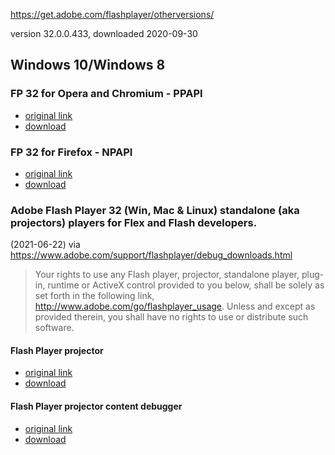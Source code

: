 https://get.adobe.com/flashplayer/otherversions/

version 32.0.0.433, downloaded 2020-09-30

## Windows 10/Windows 8

### FP 32 for Opera and Chromium - PPAPI

 - [original link](https://get.adobe.com/flashplayer/download/?installer=FP_32_for_Opera_and_Chromium_-_PPAPI&os=Windows%2010&browser_type=KHTML&browser_dist=Chrome&dualoffer=false&mdualoffer=true&stype=7706&d=McAfee_Security_Scan_Plus&d=McAfee_Safe_Connect)
 - [download](https://github.com/7468696e6b/adobeflash-archive/blob/master/windows10_windows8/flashplayer32pp_xa_install.exe?raw=true)
 
### FP 32 for Firefox - NPAPI

- [original link](https://get.adobe.com/flashplayer/download/?installer=FP_32_for_Firefox_-_NPAPI&os=Windows%2010&browser_type=Gecko&browser_dist=Firefox&dualoffer=false&mdualoffer=true&stype=7706&d=McAfee_Security_Scan_Plus&d=McAfee_Safe_Connect)
- [download](https://github.com/7468696e6b/adobeflash-archive/blob/master/windows10_windows8/flashplayer32_xa_install.exe?raw=true)

### Adobe Flash Player 32 (Win, Mac & Linux) standalone (aka projectors) players for Flex and Flash developers.
(2021-06-22) via https://www.adobe.com/support/flashplayer/debug_downloads.html
>  Your rights to use any Flash player, projector, standalone player, plug-in, runtime or ActiveX control provided to you below, shall be solely as set forth in the following link, http://www.adobe.com/go/flashplayer_usage. Unless and except as provided therein, you shall have no rights to use or distribute such software. 

#### Flash Player projector
- [original link](https://fpdownload.macromedia.com/pub/flashplayer/updaters/32/flashplayer_32_sa.exe)
- [download](https://github.com/7468696e6b/adobeflash-archive/blob/master/windows10_windows8/flashplayer_32_sa.exe?raw=true)
#### Flash Player projector content debugger
- [original link](https://fpdownload.macromedia.com/pub/flashplayer/updaters/32/flashplayer_32_sa_debug.exe)
- [download](https://github.com/7468696e6b/adobeflash-archive/blob/master/windows10_windows8/flashplayer_32_sa_debug.exe?raw=true)
